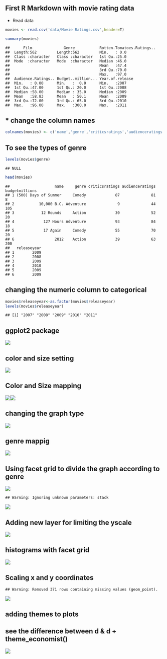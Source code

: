 First R Markdown with movie rating data
---------------------------------------

-   Read data

``` r
movies <- read.csv('data/Movie Ratings.csv',header=T)
```

``` r
summary(movies)
```

    ##      Film              Genre           Rotten.Tomatoes.Ratings..
    ##  Length:562         Length:562         Min.   : 0.0             
    ##  Class :character   Class :character   1st Qu.:25.0             
    ##  Mode  :character   Mode  :character   Median :46.0             
    ##                                        Mean   :47.4             
    ##                                        3rd Qu.:70.0             
    ##                                        Max.   :97.0             
    ##  Audience.Ratings.. Budget..million... Year.of.release
    ##  Min.   : 0.00      Min.   :  0.0      Min.   :2007   
    ##  1st Qu.:47.00      1st Qu.: 20.0      1st Qu.:2008   
    ##  Median :58.00      Median : 35.0      Median :2009   
    ##  Mean   :58.83      Mean   : 50.1      Mean   :2009   
    ##  3rd Qu.:72.00      3rd Qu.: 65.0      3rd Qu.:2010   
    ##  Max.   :96.00      Max.   :300.0      Max.   :2011

\* change the column names
--------------------------

``` r
colnames(movies) <- c('name','genre','criticsratings','audienceratings','budgetmillions','releaseyear')
```

To see the types of genre
-------------------------

``` r
levels(movies$genre)
```

    ## NULL

``` r
head(movies)
```

    ##                    name     genre criticsratings audienceratings budgetmillions
    ## 1 (500) Days of Summer     Comedy             87              81              8
    ## 2           10,000 B.C. Adventure              9              44            105
    ## 3            12 Rounds     Action             30              52             20
    ## 4             127 Hours Adventure             93              84             18
    ## 5             17 Again     Comedy             55              70             20
    ## 6                  2012    Action             39              63            200
    ##   releaseyear
    ## 1        2009
    ## 2        2008
    ## 3        2009
    ## 4        2010
    ## 5        2009
    ## 6        2009

changing the numeric column to categorical
------------------------------------------

``` r
movies$releaseyear<-as.factor(movies$releaseyear)
levels(movies$releaseyear)
```

    ## [1] "2007" "2008" "2009" "2010" "2011"

ggplot2 package
---------------

![](01_basic_vidualization_files/figure-markdown_github/unnamed-chunk-3-1.png)

color and size setting
----------------------

![](01_basic_vidualization_files/figure-markdown_github/unnamed-chunk-4-1.png)

Color and Size mapping
----------------------

![](01_basic_vidualization_files/figure-markdown_github/unnamed-chunk-5-1.png)![](01_basic_vidualization_files/figure-markdown_github/unnamed-chunk-5-2.png)

changing the graph type
-----------------------

![](01_basic_vidualization_files/figure-markdown_github/unnamed-chunk-6-1.png)

genre mappig
------------

![](01_basic_vidualization_files/figure-markdown_github/unnamed-chunk-7-1.png)

Using facet grid to divide the graph according to genre
-------------------------------------------------------

![](01_basic_vidualization_files/figure-markdown_github/unnamed-chunk-8-1.png)

    ## Warning: Ignoring unknown parameters: stack

![](01_basic_vidualization_files/figure-markdown_github/unnamed-chunk-9-1.png)

Adding new layer for limiting the yscale
----------------------------------------

![](01_basic_vidualization_files/figure-markdown_github/unnamed-chunk-10-1.png)

histograms with facet grid
--------------------------

![](01_basic_vidualization_files/figure-markdown_github/unnamed-chunk-11-1.png)

Scaling x and y coordinates
---------------------------

    ## Warning: Removed 371 rows containing missing values (geom_point).

![](01_basic_vidualization_files/figure-markdown_github/unnamed-chunk-12-1.png)

adding themes to plots
----------------------

see the difference between d & d + theme\_economist()
-----------------------------------------------------

![](01_basic_vidualization_files/figure-markdown_github/unnamed-chunk-14-1.png)
